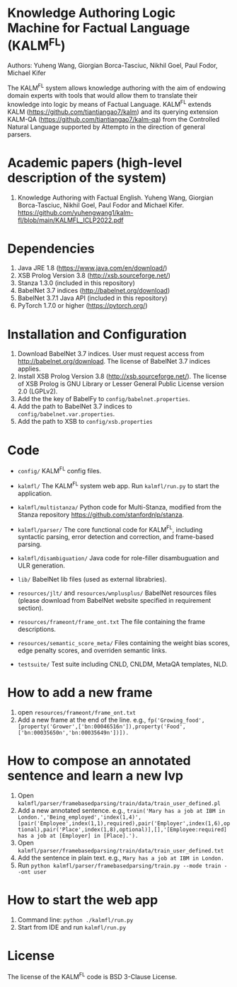 # Knowledge Authoring Logic Machine for Factual Language (KALM<sup>FL</sup>)
Authors: Yuheng Wang, Giorgian Borca-Tasciuc, Nikhil Goel, Paul Fodor, Michael Kifer

The KALM<sup>FL</sup> system allows knowledge authoring with the aim of endowing domain experts with tools that would allow them to translate their knowledge into logic by means of Factual Language. KALM<sup>FL</sup> extends KALM (https://github.com/tiantiangao7/kalm) and its querying extension KALM-QA (https://github.com/tiantiangao7/kalm-qa) from the Controlled Natural Language supported by Attempto in the direction of general parsers.

# Academic papers (high-level description of the system)
1. Knowledge Authoring with Factual English. Yuheng Wang, Giorgian Borca-Tasciuc, Nikhil Goel, Paul Fodor and Michael Kifer.
https://github.com/yuhengwang1/kalm-fl/blob/main/KALMFL_ICLP2022.pdf

# Dependencies
1. Java JRE 1.8 (https://www.java.com/en/download/)
2. XSB Prolog Version 3.8 (http://xsb.sourceforge.net/)
3. Stanza 1.3.0 (included in this repository)
4. BabelNet 3.7 indices (http://babelnet.org/download)
5. BabelNet 3.7.1 Java API (included in this repository)
6. PyTorch 1.7.0 or higher (https://pytorch.org/)


# Installation and Configuration
1. Download BabelNet 3.7 indices. User must request access from http://babelnet.org/download. The license of BabelNet 3.7 indices applies.
2. Install XSB Prolog Version 3.8 (http://xsb.sourceforge.net/). The license of XSB Prolog is GNU Library or Lesser General Public License version 2.0 (LGPLv2).
3. Add the the key of BabelFy to `config/babelnet.properties`.
4. Add the path to BabelNet 3.7 indices to `config/babelnet.var.properties`.
5. Add the path to XSB to `config/xsb.properties`

# Code
* `config/` KALM<sup>FL</sup> config files.
* `kalmfl/` The KALM<sup>FL</sup> system web app. Run `kalmfl/run.py` to start the application.
* `kalmfl/multistanza/` Python code for Multi-Stanza, modified from the Stanza repository https://github.com/stanfordnlp/stanza.
* `kalmfl/parser/` The core functional code for KALM<sup>FL</sup>, including syntactic parsing, error detection and correction, and frame-based parsing.
* `kalmfl/disambiguation/` Java code for role-filler disambuguation and ULR generation.

* `lib/` BabelNet lib files (used as external librabries).
* `resources/jlt/` and `resources/wnplusplus/` BabelNet resources files (please download from BabelNet website specified in requirement section).
* `resources/frameont/frame_ont.txt` The file containing the frame descriptions.
* `resources/semantic_score_meta/` Files containing the weight bias scores, edge penalty scores, and overriden semantic links.
* `testsuite/` Test suite including CNLD, CNLDM, MetaQA templates, NLD.

# How to add a new frame
1. open `resources/frameont/frame_ont.txt`
2. Add a new frame at the end of the line. e.g., 
	`fp('Growing_food',[property('Grower',['bn:00046516n']),property('Food',['bn:00035650n','bn:00035649n'])]).` 

# How to compose an annotated sentence and learn a new lvp
1. Open `kalmfl/parser/framebasedparsing/train/data/train_user_defined.pl`
2. Add a new annotated sentence. e.g., 
	`train('Mary has a job at IBM in London.','Being_employed','index(1,4)',[pair('Employee',index(1,1),required),pair('Employer',index(1,6),optional),pair('Place',index(1,8),optional)],[],'[Employee:required] has a job at [Employer] in [Place].').` 
3. Open `kalmfl/parser/framebasedparsing/train/data/train_user_defined.txt`
4. Add the sentence in plain text. e.g.,
	`Mary has a job at IBM in London.`
5. Run `python kalmfl/parser/framebasedparsing/train.py --mode train --ont user`

# How to start the web app
1. Command line: `python ./kalmfl/run.py`
2. Start from IDE and run `kalmfl/run.py`

# License
The license of the KALM<sup>FL</sup> code is BSD 3-Clause License.
